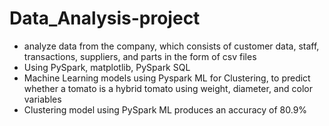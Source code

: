 # Data_Analysis-project

- analyze data from the company, which consists of customer data, staff, transactions, suppliers, and parts in the form of csv files
- Using PySpark, matplotlib, PySpark SQL
- Machine Learning models using Pyspark ML for Clustering, to predict whether a tomato is a hybrid tomato using weight, diameter, and color variables
- Clustering model using PySpark ML produces an accuracy of 80.9%
